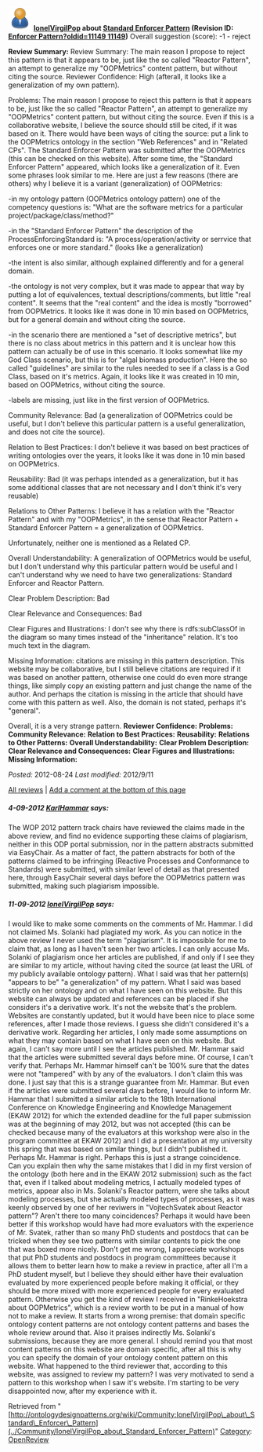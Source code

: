 [![](../images/thumb/a/a6/ODPUser.png/48px-ODPUser.png)](../Image/ODPUser.png "ODPUser.png")
__[IonelVirgilPop](../User/IonelVirgilPop "User:IonelVirgilPop") about [Standard Enforcer Pattern](../Submissions/Standard_Enforcer_Pattern "Submissions:Standard Enforcer Pattern") (Revision ID: [Enforcer Pattern?oldid=11149 11149](../Submissions/Standard "http://ontologydesignpatterns.org/wiki/Submissions:Standard"))__
Overall suggestion (score): -1 - reject




 __Review Summary:__ Review Summary: The main reason I propose to reject this pattern is that it appears to be, just like the so called "Reactor Pattern", an attempt to generalize my "OOPMetrics" content pattern, but without citing the source.
Reviewer Confidence: High (afterall, it looks like a generalization of my own pattern).


Problems:
The main reason I propose to reject this pattern is that it appears to be, just like the so called "Reactor Pattern", an attempt to generalize my "OOPMetrics" content pattern, but without citing the source. Even if this is a collaborative website, I believe the source should still be cited, if it was based on it. There would have been ways of citing the source: put a link to the OOPMetrics ontology in the section "Web References" and in "Related CPs". The Standard Enforcer Pattern was submitted after the OOPMetrics (this can be checked on this website). After some time, the "Standard Enforcer Pattern" appeared, which looks like a generalization of it. Even some phrases look similar to me. Here are just a few reasons (there are others) why I believe it is a variant (generalization) of OOPMetrics:


-in my ontology pattern (OOPMetrics ontology pattern) one of the competency questions is:
"What are the software metrics for a particular project/package/class/method?"


-in the "Standard Enforcer Pattern" the description of the ProcessEnforcingStandard is:
"A process/operation/activity or serrvice that enforces one or more standard." (looks like a generalization)


-the intent is also similar, although explained differently and for a general domain.


-the ontology is not very complex, but it was made to appear that way by putting a lot of equivalences, textual descriptions/comments, but little "real content".
It seems that the "real content" and the idea is mostly "borrowed" from OOPMetrics. It looks like it was done in 10 min based on OOPMetrics, but for a general domain and without citing the source.


-in the scenario there are mentioned a "set of descriptive metrics", but there is no class about metrics in this pattern and it is unclear how this pattern can actually be of use in this scenario. It looks somewhat like my God Class scenario, but this is for "algal biomass production". Here the so called "guidelines" are similar to the rules needed to see if a class is a God Class, based on it's metrics. Again, it looks like it was created in 10 min, based on OOPMetrics, without citing the source.


-labels are missing, just like in the first version of OOPMetrics.


Community Relevance: Bad (a generalization of OOPMetrics could be useful, but I don't believe this particular pattern is a useful generalization, and does not cite the source).


Relation to Best Practices: I don't believe it was based on best practices of writing ontologies over the years, it looks like it was done in 10 min based on OOPMetrics.


Reusability: Bad (it was perhaps intended as a generalization, but it has some additional classes that are not necessary and I don't think it's very reusable)


Relations to Other Patterns: I believe it has a relation with the "Reactor Pattern" and with my "OOPMetrics", in the sense that
Reactor Pattern + Standard Enforcer Pattern = a generalization of OOPMetrics.


Unfortunately, neither one is mentioned as a Related CP.


Overall Understandability: A generalization of OOPMetrics would be useful, but I don't understand why this particular pattern would be useful and I can't understand why we need to have two generalizations: Standard Enforcer and Reactor Pattern.


Clear Problem Description: Bad


Clear Relevance and Consequences: Bad


Clear Figures and Illustrations: I don't see why there is rdfs:subClassOf in the diagram so many times instead of the "inheritance" relation. It's too much text in the diagram.


Missing Information: citations are missing in this pattern description. This website may be collaborative, but I still believe citations are required if it was based on another pattern, otherwise one could do even more strange things, like simply copy an existing pattern and just change the name of the author. And perhaps the citation is missing in the article that should have come with this pattern as well. Also, the domain is not stated, perhaps it's "general".



Overall, it is a very strange pattern.
__Reviewer Confidence:__ 
__Problems:__ 
__Community Relevance:__ 
__Relation to Best Practices:__ 
__Reusability:__ 
__Relations to Other Patterns:__ 
__Overall Understandability:__ 
__Clear Problem Description:__ 
__Clear Relevance and Consequences:__ 
__Clear Figures and Illustrations:__ 
__Missing Information:__ 

_Posted:_ 2012-08-24 _Last modified:_ 2012/9/11



[All reviews](../Reviews/Main "Reviews:Main") | [Add a comment at the bottom of this page](index.php@title=Odp%253AAdd_comment&target=../Community/IonelVirgilPop_about_Standard_Enforcer_Pattern#New_comment "http://ontologydesignpatterns.org/wiki/index.php?title=Odp:Add_comment&target=Community:IonelVirgilPop_about_Standard_Enforcer_Pattern#New_comment")
#####  4-09-2012 [KarlHammar](../User/KarlHammar "User:KarlHammar") says:


The WOP 2012 pattern track chairs have reviewed the claims made in the above review, and find no evidence supporting these claims of plagiarism, neither in this ODP portal submission, nor in the pattern abstracts submitted via EasyChair. As a matter of fact, the pattern abstracts for both of the patterns claimed to be infringing (Reactive Processes and Conformance to Standards) were submitted, with similar level of detail as that presented here, through EasyChair several days before the OOPMetrics pattern was submitted, making such plagiarism impossible.



#####  11-09-2012 [IonelVirgilPop](../User/IonelVirgilPop "User:IonelVirgilPop") says:


I would like to make some comments on the comments of Mr. Hammar. I did not claimed Ms. Solanki had plagiated my work. As you can notice in the above review I never used the term "plagiarism". It is impossible for me to claim that, as long as I haven't seen her two articles. I can only accuse Ms. Solanki of plagiarism once her articles are published, if and only if I see they are similar to my article, without having cited the source (at least the URL of my publicly available ontology pattern). What I said was that her pattern(s) "appears to be" "a generalization" of my pattern. What I said was based strictly on her ontology and on what I have seen on this website. But this website can always be updated and references can be placed if she considers it's a derivative work. It's not the website that's the problem. Websites are constantly updated, but it would have been nice to place some references, after I made those reviews. I guess she didn't considered it's a derivative work. Regarding her articles, I only made some assumptions on what they may contain based on what I have seen on this website. But again, I can't say more until I see the articles published. Mr. Hammar said that the articles were submitted several days before mine. Of course, I can't verify that. Perhaps Mr. Hammar himself can't be 100% sure that the dates were not "tampered" with by any of the evaluators. I don't claim this was done. I just say that this is a strange guarantee from Mr. Hammar. But even if the articles were submitted several days before, I would like to inform Mr. Hammar that I submitted a similar article to the 18th International Conference on Knowledge Engineering and Knowledge Management (EKAW 2012) for which the extended deadline for the full paper submission was at the beginning of may 2012, but was not accepted (this can be checked because many of the evaluators at this workshop were also in the program committee at EKAW 2012) and I did a presentation at my university this spring that was based on similar things, but I didn't published it. Perhaps Mr. Hammar is right. Perhaps this is just a strange coincidence. Can you explain then why the same mistakes that I did in my first version of the ontology (both here and in the EKAW 2012 submission) such as the fact that, even if I talked about modeling metrics, I actually modeled types of metrics, appear also in Ms. Solanki's Reactor pattern, were she talks about modeling processes, but she actually modeled types of processes, as it was keenly observed by one of her reviwers in "VojtechSvatek about Reactor pattern"? Aren't there too many coincidences? Perhaps it would have been better if this workshop would have had more evaluators with the experience of Mr. Svatek, rather than so many PhD students and postdocs that can be tricked when they see two patterns with similar contents to pick the one that was boxed more nicely. Don't get me wrong, I appreciate workshops that put PhD students and postdocs in program committees because it allows them to better learn how to make a review in practice, after all I'm a PhD student myself, but I believe they should either have their evaluation evaluated by more experienced people before making it official, or they should be more mixed with more experienced people for every evaluated pattern. Otherwise you get the kind of review I received in "RinkeHoekstra about OOPMetrics", which is a review worth to be put in a manual of how not to make a review. It starts from a wrong premise: that domain specific ontology content patterns are not ontology content patterns and bases the whole review around that. Also it praises indirectly Ms. Solanki's submissions, because they are more general. I should remind you that most content patterns on this website are domain specific, after all this is why you can specify the domain of your ontology content pattern on this website. What happened to the third reviewer that, according to this website, was assigned to review my pattern? I was very motivated to send a pattern to this workshop when I saw it's website. I'm starting to be very disappointed now, after my experience with it.





Retrieved from "[http://ontologydesignpatterns.org/wiki/Community:IonelVirgilPop\_about\_Standard\_Enforcer\_Pattern](../Community/IonelVirgilPop_about_Standard_Enforcer_Pattern)"
 [Category](http://ontologydesignpatterns.org/wiki/Special:Categories "Special:Categories"): [OpenReview](../Category/OpenReview "Category:OpenReview")